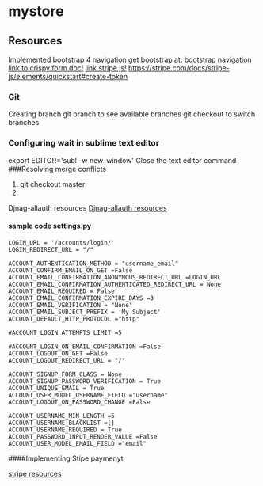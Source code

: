  # mystore
 
## Resources

Implemented bootstrap 4 
navigation get bootstrap at:
[bootstrap navigation](https://v4-alpha.getbootstrap.com/examples/jumbotron/)
[link to crispy form doc!](http://django-crispy-forms.readthedocs.io/en/d-0/install.html)
[link stripe js!](https://js.stripe.com/v3)
https://stripe.com/docs/stripe-js/elements/quickstart#create-token


### Git
Creating branch
git branch to see available branches
git checkout to switch branches
### Configuring wait in sublime text editor
export EDITOR='subl -w new-window'
Close the text editor command
###Resolving merge conflicts
1. git checkout master
1. 


Djnag-allauth resources
[Djnag-allauth resources](https://django-allauth.readthedocs.io/en/latest/installation.html)


#### sample code settings.py
    LOGIN_URL = '/accounts/login/'
    LOGIN_REDIRECT_URL = "/"

    ACCOUNT_AUTHENTICATION_METHOD = "username_email"
    ACCOUNT_CONFIRM_EMAIL_ON_GET =False
    ACCOUNT_EMAIL_CONFIRMATION_ANONYMOUS_REDIRECT_URL =LOGIN_URL
    ACCOUNT_EMAIL_CONFIRMATION_AUTHENTICATED_REDIRECT_URL = None
    ACCOUNT_EMAIL_REQUIRED = False
    ACCOUNT_EMAIL_CONFIRMATION_EXPIRE_DAYS =3
    ACCOUNT_EMAIL_VERIFICATION = "None"
    ACCOUNT_EMAIL_SUBJECT_PREFIX = 'My Subject'
    ACCOUNT_DEFAULT_HTTP_PROTOCOL ="http"

    #ACCOUNT_LOGIN_ATTEMPTS_LIMIT =5
     
    #ACCOUNT_LOGIN_ON_EMAIL_CONFIRMATION =False
    ACCOUNT_LOGOUT_ON_GET =False
    ACCOUNT_LOGOUT_REDIRECT_URL = "/"

    ACCOUNT_SIGNUP_FORM_CLASS = None
    ACCOUNT_SIGNUP_PASSWORD_VERIFICATION = True 
    ACCOUNT_UNIQUE_EMAIL = True 
    ACCOUNT_USER_MODEL_USERNAME_FIELD ="username"
    ACCOUNT_LOGOUT_ON_PASSWORD_CHANGE =False

    ACCOUNT_USERNAME_MIN_LENGTH =5
    ACCOUNT_USERNAME_BLACKLIST =[]
    ACCOUNT_USERNAME_REQUIRED = True   
    ACCOUNT_PASSWORD_INPUT_RENDER_VALUE =False
    ACCOUNT_USER_MODEL_EMAIL_FIELD ="email"
####Implementing Stipe paymenyt

[stripe resources](https://django-allauth.readthedocs.io/en/latest/installation.html)

